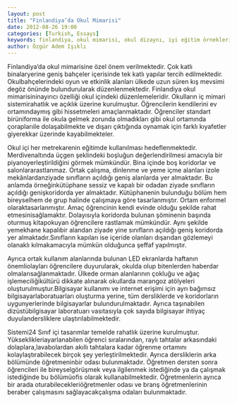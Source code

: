 ```yaml
---
layout: post
title: "Finlandiya’da Okul Mimarisi"
date: 2012-08-26 19:00
categories: [Turkish, Essays]
keywords: finlandiya, okul mimarisi, okul dizaynı, iyi eğitim örnekleri
author: Özgür Adem Işıklı
---
```


Finlandiya’da okul mimarisine özel önem verilmektedir. Çok katlı binalaryerine geniş bahçeler içerisinde tek katlı yapılar tercih edilmektedir. Okulbahçelerindeki oyun ve etkinlik alanları ülkede uzun süren kış mevsimi degöz önünde bulundurularak düzenlenmektedir. Finlandiya okul mimarisininayırıcı özelliği okul içindeki düzenlemeleridir. Okulların iç mimari sistemirahatlık ve açıklık üzerine kurulmuştur. Öğrencilerin kendilerini ev ortamındaymış gibi hissetmeleri amaçlanmaktadır. Öğrenciler standart birüniforma ile okula gelmek zorunda olmadıkları gibi okul ortamında çoraplarıile dolaşabilmekte ve dışarı çıktığında oynamak için farklı kıyafetler giyerekkar üzerinde kayabilmekteler.

Okul içi her metrekarenin eğitimde kullanılması hedeflenmektedir. Merdivenaltında üçgen şeklindeki boşluğun değerlendirilmesi amacıyla bir piyanoyerleştirildiğini görmek mümkündür. Bina içinde boş koridorlar ve salonlararastlanmaz. Ortak çalışma, dinlenme ve yeme içme alanları izole mekânlardanziyade sınıfların açıldığı geniş alanlarda yer almaktadır. Bu anlamda örneğinkütüphane sessiz ve kapalı bir odadan ziyade sınıfların açıldığı genişkoridorda yer almaktadır. Kütüphanenin bulunduğu bölüm hem bireyselhem de grup halinde çalışmaya göre tasarlanmıştır. Ortam enformel olaraktasarlanmıştır. Amaç öğrencinin kendi evinde olduğu şekilde rahat etmesinisağlamaktır. Dolayısıyla koridorda bulunan şöminenin başında oturmuş kitapokuyan öğrencilere rastlamak mümkündür. Aynı şekilde yemekhane kapalıbir alandan ziyade yine sınıfların açıldığı geniş koridorda yer almaktadır.Sınıfların kapıları ise içeride olanları dışarıdan gözlemeyi olanaklı kılmakamacıyla mümkün olduğunca şeffaf yapılmıştır.

Ayrıca ortak kullanım alanlarında bulunan LED ekranlarda haftanın önemliolayları öğrencilere duyurularak, okulda olup bitenlerden haberdar olmalarısağlanmaktadır. Ülkede orman alanlarının çokluğu ve ağaç işlemeciliğikültürü dikkate alınarak okullarda marangoz atölyeleri oluşturulmuştur.Bilgisayar kullanımı ve internet erişimi için ayrı bağımsız bilgisayarlaboratuarları oluşturma yerine, tüm dersliklerde ve koridorların uygunyerlerinde bilgisayarlar bulundurulmaktadır. Ayrıca taşınabilen dizüstübilgisayar laboratuarı vasıtasıyla çok sayıda bilgisayar ihtiyaç duyulandersliklere ulaştırılabilmektedir.

Sistemi24 Sınıf içi tasarımlar temelde rahatlık üzerine kurulmuştur. Yükseklikleriayarlanabilen öğrenci sıralarından, raylı tahtalar arkasındaki dolaplara,lavabolardan akıllı tahtalara kadar öğrenme ortamını kolaylaştırabilecek birçok şey yerleştirilmektedir. Ayrıca dersliklerin arka bölümünde öğretmeninbir odası bulunmaktadır. Öğretmen dersten sonra öğrencileri ile bireyselgörüşmek veya ilgilenmek istediğinde ya da çalışmak istediğinde bu bölümüofis olarak kullanabilmektedir. Öğretmenlerin ayrıca bir arada oturabilecekleriöğretmenler odası ve branş öğretmenlerinin beraber çalışmasını sağlayacakçalışma odaları bulunmaktadır.
